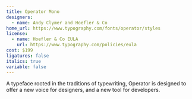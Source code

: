 ```yaml
---
title: Operator Mono
designers:
  - name: Andy Clymer and Hoefler & Co
home_url: https://www.typography.com/fonts/operator/styles
license:
  - name: Hoefler & Co EULA
    url: https://www.typography.com/policies/eula
cost: $199
ligatures: false
italics: true
variable: false
---
```


A typeface rooted in the traditions of typewriting, Operator is designed to offer a new voice for designers, and a new tool for developers.
